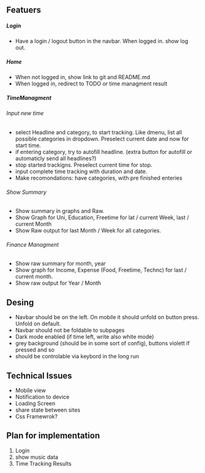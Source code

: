 ## Featuers
##### Login
- Have a login / logout button in the navbar. When logged in. show log out. 
##### Home
- When not logged in, show link to git and README.md
- When logged in, redirect to TODO or time managment result
##### TimeManagment
###### Input new time
- select Headline and category, to start tracking. Like dmenu, list all possible categories in dropdown. Preselect current date and now for start time.
- if entering category, try to autofill headline. (extra button for autofill or automaticly send all headlines?)
- stop started trackigns. Preselect current time for stop.
- input complete time tracking with duration and date.
- Make recomondations: have categories, with pre finished enteries
###### Show Summary
- Show summary in graphs and Raw.
- Show Graph for Uni, Education, Freetime for lat / current Week, last / current Month
- Show Raw output for last Month / Week for all categories.
###### Finance Managment
- Show raw summary for month, year
- Show graph for Income, Expense (Food, Freetime, Technc) for last / current month. 
- Show raw output for Year / Month

## Desing
- Navbar should be on the left. On mobile it should unfold on button press. Unfold on default.
- Navbar should not be foldable to subpages
- Dark mode enabled (if time left, write also white mode)
- grey background (should be in some sort of config), buttons violett if pressed and so
- should be controlable via keybord in the long run

## Technical Issues
- Mobile view
- Notification to device
- Loading Screen
- share state between sites
- Css Framewrok?

## Plan for implementation
1) Login
2) show music data
3) Time Tracking Results